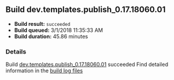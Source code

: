 ## Build dev.templates.publish_0.17.18060.01
- **Build result:** `succeeded`
- **Build queued:** 3/1/2018 11:35:33 AM
- **Build duration:** 45.86 minutes
### Details
Build [dev.templates.publish_0.17.18060.01](https://winappstudio.visualstudio.com/web/build.aspx?pcguid=a4ef43be-68ce-4195-a619-079b4d9834c2&builduri=vstfs%3a%2f%2f%2fBuild%2fBuild%2f25175) succeeded
Find detailed information in the [build log files](https://uwpctdiags.blob.core.windows.net/buildlogs/dev.templates.publish_0.17.18060.01_logs.zip)
